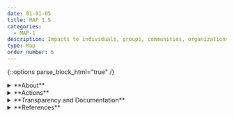 ```yaml
---
date: 01-01-05
title: MAP 1.5
categories:
  - MAP-1
description: Impacts to individuals, groups, communities, organizations, or society are assessed.
type: Map
order_number: 5
---
```


{::options parse_block_html="true" /}


<details>
<summary markdown="span">**About**</summary>
<br>
Risk tolerance reflects the level and type of risk the organization will accept while conducting its mission and carrying out its strategy. 

Deployment should not be pre-determined. Rather, it should result from a clearly defined process based on organizational risk tolerances. 
 
Go/no-go decisions should be incorporated throughout the AI system’s lifecycle. For systems deemed “higher risk,” such decisions should include approval from relevant technical or risk-focused executives. 

Go/no-go decisions related to AI system risks should take stakeholder feedback into account, but remain independent from stakeholders' vested financial or reputational interests

</details>

<details>
<summary markdown="span">**Actions**</summary>

* Establish risk tolerance levels for AI systems and allocate the appropriate oversight resources to each level.
* Identify maximum allowable risk thresholds above which the system will not be deployed, within the contextual or application setting. 
* Attempts to use a system for “off-label” purposes should be approached with caution, especially in settings that organizations have deemed as high-risk. Document decisions, risk-related trade-offs, and system limitations.

</details>

<details>
<summary markdown="span">**Transparency and Documentation**</summary>
<br>
**Organizations can document the following:**
- What justifications, if any, has the entity provided for the assumptions, boundaries, and limitations of the AI system?
- How has the entity identified and mitigated potential impacts of bias in the data, including inequitable or discriminatory outcomes?
- To what extent are the established procedures effective in mitigating bias, inequity, and other concerns resulting from the system?

**AI Transparency Resources:**
- GAO-21-519SP: AI Accountability Framework for Federal Agencies & Other Entities
- WEF Model AI Governance Framework Assessment 2020
- Companion to the WEF Model AI Governance Framework- 2020

</details>

<details>
<summary markdown="span">**References**</summary>    
<br>
Board of Governors of the Federal Reserve System. SR 11-7: Guidance on Model Risk Management. (April 4, 2011). [URL](https://www.federalreserve.gov/supervisionreg/srletters/sr1107.htm)

The Office of the Comptroller of the Currency. Enterprise Risk Appetite Statement. (Nov. 20, 2019). [URL](https://www.occ.treas.gov/publications-and-resources/publications/banker-education/files/pub-risk-appetite-statement.pdf)

</details>

